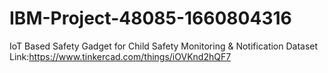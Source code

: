 # IBM-Project-48085-1660804316
IoT Based Safety Gadget for Child Safety Monitoring &amp; Notification
Dataset Link:https://www.tinkercad.com/things/iOVKnd2hQF7
